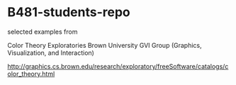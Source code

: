 # B481-students-repo

selected examples from

Color Theory Exploratories
Brown University GVI Group
(Graphics, Visualization, and Interaction)

http://graphics.cs.brown.edu/research/exploratory/freeSoftware/catalogs/color_theory.html

